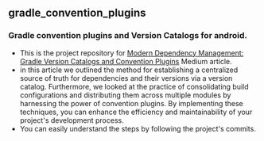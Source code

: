 ## gradle_convention_plugins
### Gradle convention plugins and Version Catalogs for android.
- This is the project repository for [Modern Dependency Management: Gradle Version Catalogs and Convention Plugins](https://medium.com/adessoturkey/modern-dependency-management-gradle-version-catalogs-and-convention-plugins-c9a822aa270e) Medium article.
- in this article we outlined the method for establishing a centralized source of truth for dependencies and their versions via a version catalog.
  Furthermore, we looked at the practice of consolidating build configurations and distributing them across multiple modules by harnessing the power of convention plugins.
  By implementing these techniques, you can enhance the efficiency and maintainability of your project's development process.
- You can easily understand the steps by following the project's commits.

